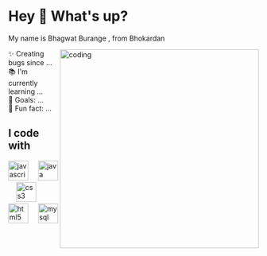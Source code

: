  <h1 align="left">Hey 👋 What's up?</h1>


<p align="left">My name is Bhagwat Burange , from Bhokardan</p>

<body>
<img  align="right" alt="coding" width="400" src="https://www.bing.com/th/id/OGC.de3ddf60c4daef6d5f635e674d21ea20?o=7&cb=iwp2&pid=1.7&rm=3&rurl=https%3a%2f%2fcamo.githubusercontent.com%2f87af9a9fec730c94fc8b08eb21fa5ef6ab7831a67ba17bf8cc76696f6e4be1ef%2f68747470733a2f2f63646e2e6472696262626c652e636f6d2f75736572732f313138373833362f73637265656e73686f74732f363533393432392f70726f6772616d65722e676966&ehk=Ecl9PuIxdhdW3poaCdIrxyzNIfk1rmXWgsdyUPu%2fzHQ%3d"
</body>

<p align="left">✨ Creating bugs since ...<br>📚 I'm currently learning ...<br>🎯 Goals: ...<br>🎲 Fun fact: ...</p>

###

<h2 align="left">I code with</h2>



<div align="left">
  <img src="https://cdn.jsdelivr.net/gh/devicons/devicon/icons/javascript/javascript-original.svg" height="40" alt="javascript logo"  />
  <img width="12" />
  <img src="https://cdn.jsdelivr.net/gh/devicons/devicon/icons/java/java-original.svg" height="40" alt="java logo"  />
  <img width="12" />
  <img src="https://cdn.jsdelivr.net/gh/devicons/devicon/icons/css3/css3-original.svg" height="40" alt="css3 logo"  />
  <img width="12" />
  <img src="https://cdn.jsdelivr.net/gh/devicons/devicon/icons/html5/html5-original.svg" height="40" alt="html5 logo"  />
  <img width="12" />
  <img src="https://cdn.jsdelivr.net/gh/devicons/devicon/icons/mysql/mysql-original.svg" height="40" alt="mysql logo"  />
</div>

###

